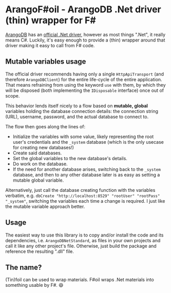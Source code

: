 # ArangoF#oil - ArangoDB .Net driver (thin) wrapper for F# #

[ArangoDB](https://www.arangodb.com/) has an [official .Net driver](https://github.com/ArangoDB-Community/arangodb-net-standard), however as most things ".Net", it really means C#.
Luckily, it's easy enough to provide a (thin) wrapper around that driver making it easy to call from F# code.

## Mutable variables usage ##

The official driver recommends having only a single `HttpApiTransport` (and therefore `ArangoDBClient`) for the entire life-cycle of the entire application. That means refraining from using the keyword `use` with them, by which they will be disposed (both implementing the `IDisposable` interface) once out of scope.

This behavior lends itself nicely to a flow based on **mutable, global** variables holding the database connection details: the connection string (URL), username, password, and the actual database to connect to.

The flow then goes along the lines of:

* Initialize the variables with some value, likely representing the root user's credentials and the `_system` database (which is the only usecase for creating new databases!)
* Create said databases.
* Set the global variables to the new database's details.
* Do work on the database.
* If the need for another database arises, switching back to the `_system` database, and then to any other database later is as easy as setting a mutable global variable.

Alternatively, just call the database creating function with the variables verbatim, e.g. `dbCreate "http://localhost:8529" "rootUser" "rootPass" "_system"`, switching the variables each time a change is required. I just like the mutable variable approach better.

## Usage ##

The easiest way to use this library is to copy and/or install the code and its dependencies, i.e. `ArangoDBNetStandard`, as files in your own projects and call it like any other project's file. Otherwise, just build the package and reference the resulting ".dll" file.

## The name? ##

(Tin)foil can be used to wrap materials. F#oil wraps .Net materials into something usable by F#. :smile:
